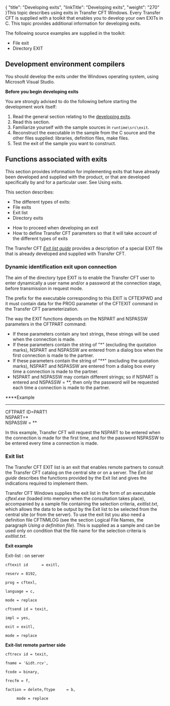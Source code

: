{
    "title": "Developing  exits",
    "linkTitle": "Developing exits",
    "weight": "270"
}This topic describes using exits
in Transfer CFT Windows. Every Transfer CFT is supplied
with a toolkit that enables you to develop your own EXITs
in C. This topic provides additional information
for developing exits.

The following source examples are supplied in the toolkit:

- File exit
- Directory EXIT

## Development environment compilers

You should develop the exits under the Windows operating system, using
Microsoft Visual Studio.

****Before you begin developing exits****

You are strongly advised to do the following before starting the development
work itself:

1. Read the general section relating to
    the [developing exits](../../../../../app_integration_intro/managing_exits).
1. Read this section.
1. Familiarize yourself with the sample sources in `runtime\src\exit`.
1. Reconstruct the executable
    in the sample from the C source and the other files supplied: libraries,
    definition files, make files.
1. Test the exit of the sample
    you want to construct.

<span id="Functions_associated_with_exits"></span>

## Functions associated with exits

This section provides information for implementing exits that have already been developed and supplied with
the product, or that are developed specifically by and for a particular
user. See Using exits.

This section describes:

- The different types of exits:
- File exits
- Exit list
- Directory exits

<!-- -->

- How to proceed
    when developing an exit
- How to define Transfer
    CFT parameters so that it will take account of the different types of
    exits

The Transfer CFT *[Exit list guide](#Developing_exits)* provides a
description of a special EXIT file that is already developed
and supplied with Transfer CFT.

<span id="Dynamic_identification_exit_upon_connection"></span>

### Dynamic identification exit upon connection

The aim of the directory type EXIT is to enable the Transfer CFT user
to enter dynamically a user name and/or a password at the connection stage,
before transmission in request mode.

The prefix for the executable corresponding to this EXIT is CFTEXPWD
and it must contain data for the PROG parameter of the CFTEXIT command
in the Transfer CFT parameterization.

The way the EXIT functions depends on the NSPART and NSPASSW parameters
in the CFTPART command:

- If these parameters
    contain any text strings, these strings will be used when the connection
    is made.
- If these parameters
    contain the string of "\*" (excluding the quotation marks), NSPART
    and NSPASSW are entered from a dialog box when the first connection is
    made to the partner.
- If these parameters
    contain the string of "\*\*" (excluding the quotation marks),
    NSPART and NSPASSW are entered from a dialog box every time a connection
    is made to the partner.
- NSPART and NSPASSW
    may contain different strings; so if NSPART is entered and NSPASSW = \*\*,
    then only the password will be requested each time a connection is made
    to the partner.  

****Example  
****

CFTPART ID=PART1  
NSPART=\*  
NSPASSW = \*\*  

In this example, Transfer CFT will request the NSPART
to be entered when the connection is made for the first time, and for
the password NSPASSW to be entered every time a connection is made.

<span id="Exit_list"></span>

### Exit list

The Transfer CFT EXIT list is an exit that enables remote partners to consult the Transfer
CFT catalog on the central site or on a server. The *Exit list guide* describes the functions provided by
the Exit list and gives the indications required to implement them.

Transfer CFT Windows supplies the exit list in the form
of an executable *cftexl.exe* (loaded into memory when the consultation
takes place), accompanied by a sample file containing the selection criteria,
*exitlist.txt*, which allows the data to be output by the Exit list
to be selected from the central site (or from the server). To use the exit list you also need a definition file CFTNMLOG (see
the section Logical File Names, the paragraph *Using
a definition file*). This is supplied as a sample and can be used only
on condition that the file name for the selection criteria is *exitlist.txt.*

****Exit example****

Exit-list
: on server

`cftexit id      = exitl,`

`reserv = 8192,`

`prog = cftexl,`

`language = c,`

`mode = replace`

`cftsend id = texit,`

`impl = yes,`

`exit = exitl,`

`mode = replace`

****Exit-list remote partner side****

`cftrecv id = texit,`

`fname = '&idt.rcv',`

`fcode = binary,`

`frecfm = f,`

`faction = delete,ftype     = b,`

`     mode = replace`

 
